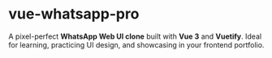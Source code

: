# vue-whatsapp-pro
A pixel-perfect **WhatsApp Web UI clone** built with **Vue 3** and **Vuetify**. Ideal for learning, practicing UI design, and showcasing in your frontend portfolio.

